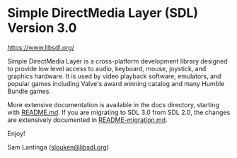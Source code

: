 
# Simple DirectMedia Layer (SDL) Version 3.0

https://www.libsdl.org/

Simple DirectMedia Layer is a cross-platform development library designed
to provide low level access to audio, keyboard, mouse, joystick, and graphics
hardware. It is used by video playback software, emulators, and popular games
including Valve's award winning catalog and many Humble Bundle games.

More extensive documentation is available in the docs directory, starting
with [README.md](docs/README.md). If you are migrating to SDL 3.0 from SDL 2.0,
the changes are extensively documented in [README-migration.md](docs/README-migration.md).

Enjoy!

Sam Lantinga (slouken@libsdl.org)
